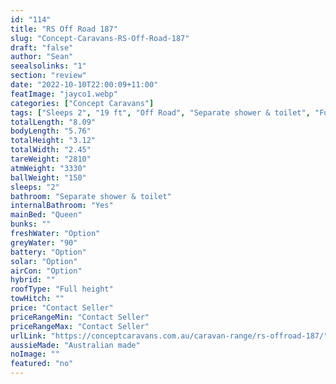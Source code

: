 ```yaml
---
id: "114"
title: "RS Off Road 187"
slug: "Concept-Caravans-RS-Off-Road-187"
draft: "false"
author: "Sean"
seealsolinks: "1"
section: "review"
date: "2022-10-10T22:00:09+11:00"
featImage: "jayco1.webp"
categories: ["Concept Caravans"]
tags: ["Sleeps 2", "19 ft", "Off Road", "Separate shower & toilet", "Full height", "Price Unknown"]
totalLength: "8.09"
bodyLength: "5.76"
totalHeight: "3.12"
totalWidth: "2.45"
tareWeight: "2810"
atmWeight: "3330"
ballWeight: "150"
sleeps: "2"
bathroom: "Separate shower & toilet"
internalBathroom: "Yes"
mainBed: "Queen"
bunks: ""
freshWater: "Option"
greyWater: "90"
battery: "Option"
solar: "Option"
airCon: "Option"
hybrid: ""
roofType: "Full height"
towHitch: ""
price: "Contact Seller"
priceRangeMin: "Contact Seller"
priceRangeMax: "Contact Seller"
urlLink: "https://conceptcaravans.com.au/caravan-range/rs-offroad-187/"
aussieMade: "Australian made"
noImage: ""
featured: "no"
---
```

